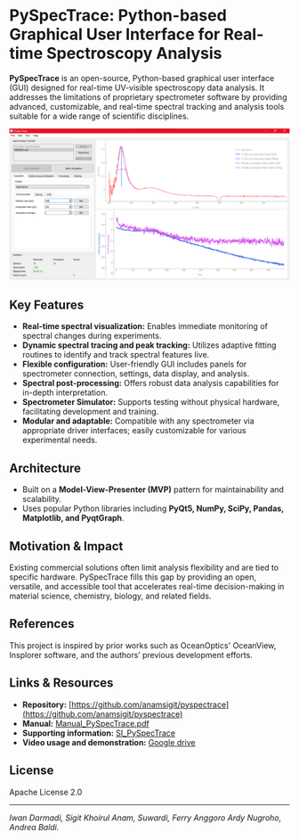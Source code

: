 # PySpecTrace: Python-based Graphical User Interface for Real-time Spectroscopy Analysis

**PySpecTrace** is an open-source, Python-based graphical user interface (GUI) designed for real-time UV-visible spectroscopy data analysis. It addresses the limitations of proprietary spectrometer software by providing advanced, customizable, and real-time spectral tracking and analysis tools suitable for a wide range of scientific disciplines.

![Alt text](illustration.png)

## Key Features
- **Real-time spectral visualization:** Enables immediate monitoring of spectral changes during experiments.
- **Dynamic spectral tracing and peak tracking:** Utilizes adaptive fitting routines to identify and track spectral features live.
- **Flexible configuration:** User-friendly GUI includes panels for spectrometer connection, settings, data display, and analysis.
- **Spectral post-processing:** Offers robust data analysis capabilities for in-depth interpretation.
- **Spectrometer Simulator:** Supports testing without physical hardware, facilitating development and training.
- **Modular and adaptable:** Compatible with any spectrometer via appropriate driver interfaces; easily customizable for various experimental needs.

## Architecture
- Built on a **Model-View-Presenter (MVP)** pattern for maintainability and scalability.
- Uses popular Python libraries including **PyQt5, NumPy, SciPy, Pandas, Matplotlib, and PyqtGraph**.

## Motivation & Impact
Existing commercial solutions often limit analysis flexibility and are tied to specific hardware. PySpecTrace fills this gap by providing an open, versatile, and accessible tool that accelerates real-time decision-making in material science, chemistry, biology, and related fields.

## References
This project is inspired by prior works such as OceanOptics' OceanView, Insplorer software, and the authors’ previous development efforts.

## Links & Resources
- **Repository:** [https://github.com/anamsigit/pyspectrace](https://github.com/anamsigit/pyspectrace)
- **Manual:** [Manual_PySpecTrace.pdf](https://github.com/anamsigit/pyspectrace/blob/main/Manual_PySpecTrace.pdf)
- **Supporting information:** [SI_PySpecTrace](https://github.com/anamsigit/pyspectrace/blob/main/SI_PySpecTrace.pdf)
- **Video usage and demonstration:** [Google drive](https://drive.google.com/file/d/1Tj6Fig017nFhzMavVcG9cRoBS5tbMKVn/view?usp=sharing)

## License
Apache License 2.0

---

*Iwan Darmadi, Sigit Khoirul Anam, Suwardi, Ferry Anggoro Ardy Nugroho, Andrea Baldi.*